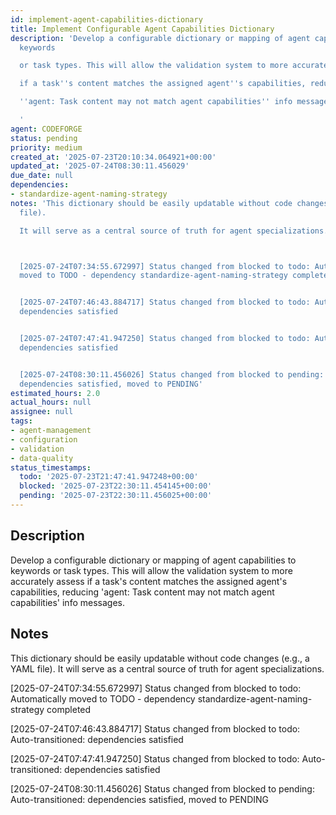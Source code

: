 ```yaml
---
id: implement-agent-capabilities-dictionary
title: Implement Configurable Agent Capabilities Dictionary
description: 'Develop a configurable dictionary or mapping of agent capabilities to
  keywords

  or task types. This will allow the validation system to more accurately assess

  if a task''s content matches the assigned agent''s capabilities, reducing

  ''agent: Task content may not match agent capabilities'' info messages.

  '
agent: CODEFORGE
status: pending
priority: medium
created_at: '2025-07-23T20:10:34.064921+00:00'
updated_at: '2025-07-24T08:30:11.456029'
due_date: null
dependencies:
- standardize-agent-naming-strategy
notes: 'This dictionary should be easily updatable without code changes (e.g., a YAML
  file).

  It will serve as a central source of truth for agent specializations.



  [2025-07-24T07:34:55.672997] Status changed from blocked to todo: Automatically
  moved to TODO - dependency standardize-agent-naming-strategy completed


  [2025-07-24T07:46:43.884717] Status changed from blocked to todo: Auto-transitioned:
  dependencies satisfied


  [2025-07-24T07:47:41.947250] Status changed from blocked to todo: Auto-transitioned:
  dependencies satisfied


  [2025-07-24T08:30:11.456026] Status changed from blocked to pending: Auto-transitioned:
  dependencies satisfied, moved to PENDING'
estimated_hours: 2.0
actual_hours: null
assignee: null
tags:
- agent-management
- configuration
- validation
- data-quality
status_timestamps:
  todo: '2025-07-23T21:47:41.947248+00:00'
  blocked: '2025-07-23T22:30:11.454145+00:00'
  pending: '2025-07-23T22:30:11.456025+00:00'
---
```


## Description

Develop a configurable dictionary or mapping of agent capabilities to keywords
or task types. This will allow the validation system to more accurately assess
if a task's content matches the assigned agent's capabilities, reducing
'agent: Task content may not match agent capabilities' info messages.


## Notes

This dictionary should be easily updatable without code changes (e.g., a YAML file).
It will serve as a central source of truth for agent specializations.


[2025-07-24T07:34:55.672997] Status changed from blocked to todo: Automatically moved to TODO - dependency standardize-agent-naming-strategy completed

[2025-07-24T07:46:43.884717] Status changed from blocked to todo: Auto-transitioned: dependencies satisfied

[2025-07-24T07:47:41.947250] Status changed from blocked to todo: Auto-transitioned: dependencies satisfied

[2025-07-24T08:30:11.456026] Status changed from blocked to pending: Auto-transitioned: dependencies satisfied, moved to PENDING

